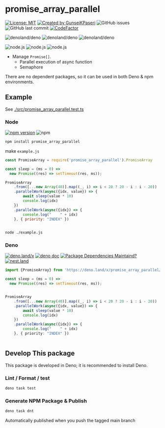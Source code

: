 # promise_array_parallel

[![License: MIT](https://img.shields.io/badge/License-MIT-yellow.svg)](https://opensource.org/licenses/MIT)
[![Created by GunseiKPaseri](https://img.shields.io/badge/created%20by-@GunseiKPaseri-00ACEE.svg)](https://twitter.com/GunseiKPaseri)
![GitHub issues](https://img.shields.io/github/issues/GunseiKPaseri/promise_array_parallel)
![GitHub last commit](https://img.shields.io/github/last-commit/GunseiKPaseri/promise_array_parallel)
[![CodeFactor](https://www.codefactor.io/repository/github/gunseikpaseri/promise_array_parallel/badge)](https://www.codefactor.io/repository/github/gunseikpaseri/promise_array_parallel)

![denoland/deno](https://img.shields.io/badge/Deno-v1.26.x-informational?logo=deno)
![denoland/deno](https://img.shields.io/badge/Deno-v1.27.x-informational?logo=deno)
![denoland/deno](https://img.shields.io/badge/Deno-v1.28.x-informational?logo=deno)

![node.js](https://img.shields.io/badge/Node.js-16.x-informational?logo=node.js)
![node.js](https://img.shields.io/badge/Node.js-18.x-informational?logo=node.js)
![node.js](https://img.shields.io/badge/Node.js-19.x-informational?logo=node.js)

- Manage `Promise[]`.
  - Parallel execution of async function
  - Semaphore

There are no dependent packages, so it can be used in both Deno & npm environments.

## Example

See [./src/promise_array_parallel.test.ts](./src/promise_array_parallel.test.ts)

### Node

[![npm version](https://img.shields.io/npm/v/promise_array_parallel?logo=npm)](https://www.npmjs.com/package/promise_array_parallel)
![npm](https://img.shields.io/npm/dw/promise_array_parallel?logo=npm)

```bash
npm install promise_array_parallel
```

make `example.js`

```js
const PromiseArray = require('promise_array_parallel').PromiseArray

const sleep = (ms = 0) =>
  new Promise((res) => setTimeout(res, ms));

PromiseArray
    .from([...new Array(40)].map((_, i) => i < 20 ? 20 - i : i - 20))
    .parallelWork(async({idx, value}) => {
        await sleep(value * 10)
        console.log(idx)
    })
    .parallelWork(async({idx}) => {
        console.log("    " + idx)
    }, { priority: "INDEX" })
    
```

```bash
node ./example.js
```

### Deno

[![deno.land/x](https://img.shields.io/endpoint?url=https%3A%2F%2Fdeno-visualizer.danopia.net%2Fshields%2Flatest-version%2Fx%2Fpromise_array_parallel%2Fmod.ts)](https://doc.deno.land/https/deno.land/x/promise_array_parallel)
[![deno doc](https://doc.deno.land/badge.svg)](https://doc.deno.land/https://deno.land/x/promise_array_parallel/mod.ts)
[![Package Dependencies Maintaind?](https://img.shields.io/endpoint?url=https%3A%2F%2Fdeno-visualizer.danopia.net%2Fshields%2Fupdates%2Fx%2Fpromise_array_parallel%2Fmod.ts)](https://deno-visualizer.danopia.net/shields/setup/https/deno.land/x/promise_array_parallel/mod.ts)
[![nest.land](https://nest.land/badge.svg)](https://nest.land/package/promise_array_parallel)

```ts
import {PromiseArray} from 'https://deno.land/x/promise_array_parallel/mod.ts'

const sleep = (ms = 0) =>
  new Promise((res) => setTimeout(res, ms));


PromiseArray
    .from([...new Array(40)].map((_, i) => i < 20 ? 20 - i : i - 20))
    .parallelWork(async({idx, value}) => {
        await sleep(value * 10)
        console.log(idx)
    })
    .parallelWork(async({idx}) => {
        console.log("    " + idx)
    }, { priority: "INDEX" })
    
```

## Develop This package

This package is developed in Deno; it is recommended to install Deno.

### Lint / Format / test

```bash
deno task test
```

### Generate NPM Package & Publish

```bash
deno task dnt
```

Automatically published when you push the tagged main branch
